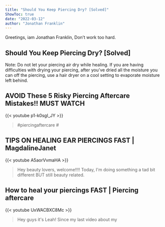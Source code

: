 ```yaml
---
title: "Should You Keep Piercing Dry? [Solved]"
ShowToc: true 
date: "2022-03-12"
author: "Jonathan Franklin" 
---
```


Greetings, iam Jonathan Franklin, Don’t work too hard.
## Should You Keep Piercing Dry? [Solved]
Note: Do not let your piercing air dry while healing. If you are having difficulties with drying your piercing, after you've dried all the moisture you can off the piercing, use a hair dryer on a cool setting to evaporate moisture left behind.

## AVOID These 5 Risky Piercing Aftercare Mistakes!! **MUST WATCH**
{{< youtube p1-k0sgI_JY >}}
>#piercingaftercare #

## TIPS ON HEALING EAR PIERCINGS FAST | MagdalineJanet
{{< youtube A5aorVvmaHA >}}
>Hey beauty lovers, welcome!!!! Today, I'm doing something a tad bit different BUT still beauty related. 

## How to heal your piercings FAST | Piercing aftercare
{{< youtube UxWACBXC8Mc >}}
>Hey guys it's Leah! Since my last video about my 

